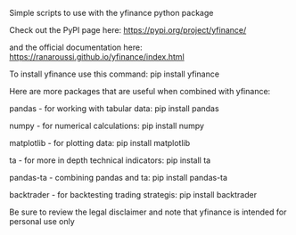 Simple scripts to use with the yfinance python package


Check out the PyPI page here: https://pypi.org/project/yfinance/

and the official documentation here: https://ranaroussi.github.io/yfinance/index.html

To install yfinance use this command: pip install yfinance 

Here are more packages that are useful when combined with yfinance:

pandas - for working with tabular data: pip install pandas

numpy - for numerical calculations: pip install numpy

matplotlib - for plotting data: pip install matplotlib

ta - for more in depth technical indicators: pip install ta

pandas-ta - combining pandas and ta: pip install pandas-ta

backtrader - for backtesting trading strategis: pip install backtrader


Be sure to review the legal disclaimer and note that yfinance is intended for personal use only

